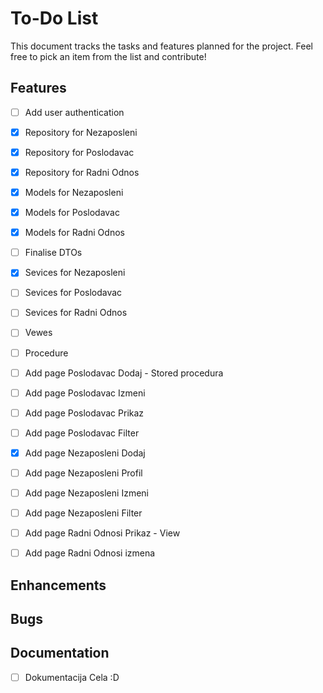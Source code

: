 # To-Do List

This document tracks the tasks and features planned for the project. Feel free to pick an item from the list and contribute!

## Features

- [ ] Add user authentication

- [x] Repository for Nezaposleni
- [x] Repository for Poslodavac
- [x] Repository for Radni Odnos

- [x] Models for Nezaposleni
- [x] Models for Poslodavac
- [x] Models for Radni Odnos
- [ ] Finalise DTOs

- [x] Sevices for Nezaposleni
- [ ] Sevices for Poslodavac
- [ ] Sevices for Radni Odnos
- [ ] Vewes
- [ ] Procedure
- [ ] Add page Poslodavac Dodaj - Stored procedura
- [ ] Add page Poslodavac Izmeni
- [ ] Add page Poslodavac Prikaz
- [ ] Add page Poslodavac Filter
- [x] Add page Nezaposleni Dodaj
- [ ] Add page Nezaposleni Profil
- [ ] Add page Nezaposleni Izmeni
- [ ] Add page Nezaposleni Filter
- [ ] Add page Radni Odnosi Prikaz - View
- [ ] Add page Radni Odnosi izmena

## Enhancements


## Bugs

## Documentation

- [ ] Dokumentacija Cela :D


